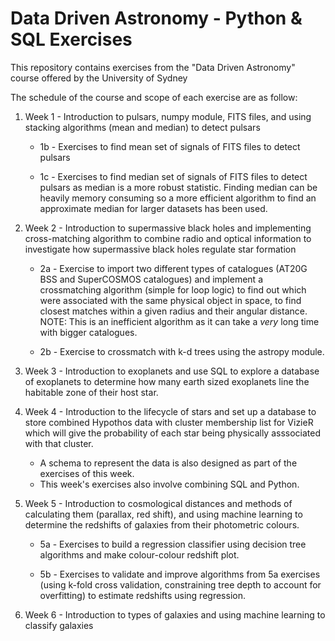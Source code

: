 # Data Driven Astronomy - Python & SQL Exercises

This repository contains exercises from the "Data Driven Astronomy" course offered by the University of Sydney

The schedule of the course and scope of each exercise are as follow:

1. Week 1 - Introduction to pulsars, numpy module, FITS files, and using stacking algorithms (mean and median) to detect pulsars

   - 1b - Exercises to find mean set of signals of FITS files to detect pulsars

   - 1c - Exercises to find median set of signals of FITS files to detect pulsars as median is a more robust statistic. Finding median can be heavily memory consuming so a more efficient algorithm to find an approximate median for larger datasets has been used.

2. Week 2 - Introduction to supermassive black holes and implementing cross-matching algorithm to combine radio and optical information to investigate how supermassive black holes regulate star formation

   - 2a - Exercise to import two different types of catalogues (AT20G BSS and SuperCOSMOS catalogues) and implement a crossmatching algorithm (simple for loop logic) to find out which were associated with the same physical object in space, to find closest matches within a given radius and their angular distance.
     NOTE: This is an inefficient algorithm as it can take a _very_ long time with bigger catalogues.

   - 2b - Exercise to crossmatch with k-d trees using the astropy module.

3. Week 3 - Introduction to exoplanets and use SQL to explore a database of exoplanets to determine how many earth sized exoplanets line the habitable zone of their host star.

4. Week 4 - Introduction to the lifecycle of stars and set up a database to store combined Hypothos data with cluster membership list for VizieR which will give the probability of each star being physically asssociated with that cluster.

   - A schema to represent the data is also designed as part of the exercises of this week.
   - This week's exercises also involve combining SQL and Python.

5. Week 5 - Introduction to cosmological distances and methods of calculating them (parallax, red shift), and using machine learning to determine the redshifts of galaxies from their photometric colours.

   - 5a - Exercises to build a regression classifier using decision tree algorithms and make colour-colour redshift plot.

   - 5b - Exercises to validate and improve algorithms from 5a exercises (using k-fold cross validation, constraining tree depth to account for overfitting) to estimate redshifts using regression.

6. Week 6 - Introduction to types of galaxies and using machine learning to classify galaxies

